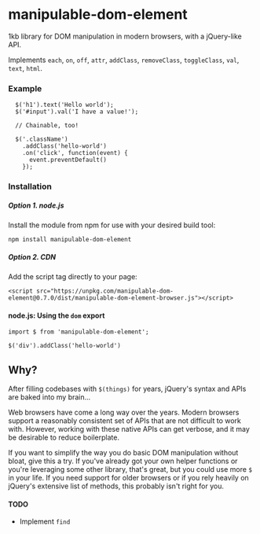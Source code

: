 # manipulable-dom-element
1kb library for DOM manipulation in modern browsers, with a jQuery-like API.

Implements `each`, `on`, `off`, `attr`, `addClass`, `removeClass`, `toggleClass`, `val`, `text`, `html`.

### Example
```
  $('h1').text('Hello world');
  $('#input').val('I have a value!');

  // Chainable, too!
  
  $('.className')
    .addClass('hello-world')
    .on('click', function(event) {
      event.preventDefault()
    });
```

### Installation
##### Option 1. node.js
Install the module from npm for use with your desired build tool:
```
npm install manipulable-dom-element
```

##### Option 2. CDN
Add the script tag directly to your page:
```
<script src="https://unpkg.com/manipulable-dom-element@0.7.0/dist/manipulable-dom-element-browser.js"></script>
```

#### node.js: Using the `dom` export
```
import $ from 'manipulable-dom-element';

$('div').addClass('hello-world')
```

## Why?
After filling codebases with `$(things)` for years, jQuery's syntax and APIs are baked into my brain...

Web browsers have come a long way over the years. Modern browsers support a reasonably consistent set of APIs that are not difficult to work with. However, working with these native APIs can get verbose, and it may be desirable to reduce boilerplate.

If you want to simplify the way you do basic DOM manipulation without bloat, give this a try. If you've already got your own helper functions or you're leveraging some other library, that's great, but you could use more `$` in your life. If you need support for older browsers or if you rely heavily on jQuery's extensive list of methods, this probably isn't right for you.

#### TODO
- Implement `find`

